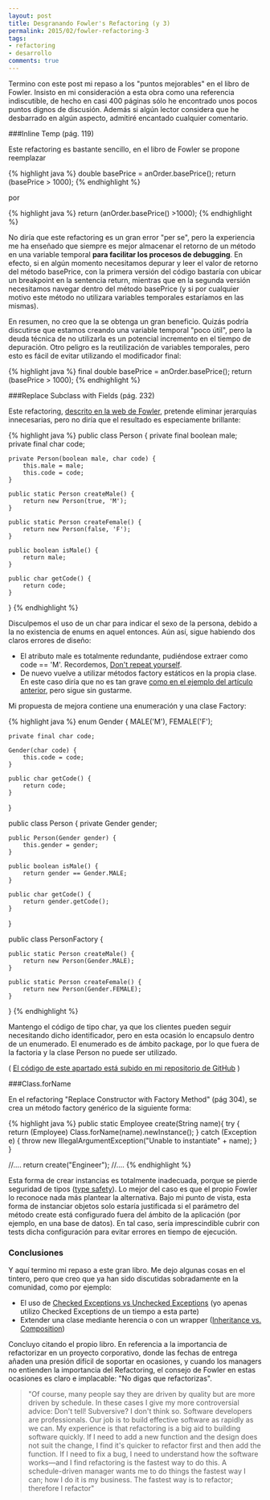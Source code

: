 ```yaml
---
layout: post
title: Desgranando Fowler's Refactoring (y 3)
permalink: 2015/02/fowler-refactoring-3
tags:
- refactoring
- desarrollo
comments: true
---
```


Termino con este post mi repaso a los "puntos mejorables" en el libro de Fowler. Insisto en mi consideración a esta obra como una referencia indiscutible, de hecho en casi 400 páginas sólo he encontrado unos pocos puntos dignos de discusión. Además si algún lector considera que he desbarrado en algún aspecto, admitiré encantado cualquier comentario.

<!--break-->

###Inline Temp (pág. 119)

Este refactoring es bastante sencillo, en el libro de Fowler se propone reemplazar

{% highlight java %}
double basePrice = anOrder.basePrice();
return (basePrice > 1000);
{% endhighlight %}

por

{% highlight java %}
return (anOrder.basePrice() >1000);
{% endhighlight %}

No diría que este refactoring es un gran error "per se", pero la experiencia me ha enseñado que siempre es mejor almacenar el retorno de un método en una variable temporal **para facilitar los procesos de debugging**. En efecto, si en algún momento necesitamos depurar y leer el valor de retorno del método basePrice, con la primera versión del código bastaría con ubicar un breakpoint en la sentencia return, mientras que en la segunda versión necesitamos navegar dentro del método basePrice (y si por cualquier motivo este método no utilizara variables temporales estaríamos en las mismas).

En resumen, no creo que la se obtenga un gran beneficio. Quizás podría discutirse que estamos creando una variable temporal "poco útil", pero la deuda técnica de no utilizarla es un potencial incremento en el tiempo de depuración. Otro peligro es la reutilización de variables temporales, pero esto es fácil de evitar utilizando el modificador final:

{% highlight java %}
final double basePrice = anOrder.basePrice();
return (basePrice > 1000);
{% endhighlight %}

###Replace Subclass with Fields (pág. 232)

Este refactoring, [descrito en la web de Fowler](http://refactoring.com/catalog/replaceSubclassWithFields.html), pretende eliminar jerarquías innecesarias, pero no diría que el resultado es especiamente brillante:

{% highlight java %}
public class Person {
    private final boolean male;
    private final char code;

    private Person(boolean male, char code) {
        this.male = male;
        this.code = code;
    }

    public static Person createMale() {
        return new Person(true, 'M');
    }

    public static Person createFemale() {
        return new Person(false, 'F');
    }

    public boolean isMale() {
        return male;
    }

    public char getCode() {
        return code;
    }
}
{% endhighlight %}

Disculpemos el uso de un char para indicar el sexo de la persona, debido a la no existencia de enums en aquel entonces. Aún así, sigue habiendo dos claros errores de diseño:

* El atributo male es totalmente redundante, pudiéndose extraer como code == 'M'. Recordemos, [Don't repeat yourself](http://en.wikipedia.org/wiki/Don%27t_repeat_yourself).
* De nuevo vuelve a utilizar métodos factory estáticos en la propia clase. En este caso diría que no es tan grave [como en el ejemplo del artículo anterior](/2015/02/fowler-refactoring-2), pero sigue sin gustarme.

Mi propuesta de mejora contiene una enumeración y una clase Factory:

{% highlight java %}
enum Gender {
    MALE('M'),
    FEMALE('F');

    private final char code;

    Gender(char code) {
        this.code = code;
    }

    public char getCode() {
        return code;
    }
}

public class Person {
    private Gender gender;

    public Person(Gender gender) {
        this.gender = gender;
    }

    public boolean isMale() {
        return gender == Gender.MALE;
    }

    public char getCode() {
        return gender.getCode();
    }
}

public class PersonFactory {

    public static Person createMale() {
        return new Person(Gender.MALE);
    }

    public static Person createFemale() {
        return new Person(Gender.FEMALE);
    }
}
{% endhighlight %}

Mantengo el código de tipo char, ya que los clientes pueden seguir necesitando dicho identificador, pero en esta ocasión lo encapsulo dentro de un enumerado. El enumerado es de ámbito package, por lo que fuera de la factoria y la clase Person no puede ser utilizado.

( [El código de este apartado está subido en mi repositorio de GitHub](https://github.com/raulavila/fowlers-refactoring-errors) )

###Class.forName

En el refactoring "Replace Constructor with Factory Method" (pág 304), se crea un método factory genérico de la siguiente forma:

{% highlight java %}
public static Employee create(String name){
    try {
        return (Employee) Class.forName(name).newInstance();
    } catch (Exception e) {
        throw new IllegalArgumentException("Unable to instantiate" + name);
    }
}

//....
   return create("Engineer");
//....
{% endhighlight %}

Esta forma de crear instancias es totalmente inadecuada, porque se pierde seguridad de tipos ([type safety](http://en.wikipedia.org/wiki/Type_safety)). Lo mejor del caso es que el propio Fowler lo reconoce nada más plantear la alternativa. Bajo mi punto de vista, esta forma de instanciar objetos solo estaría justificada si el parámetro del método create está configurado fuera del ámbito de la aplicación (por ejemplo, en una base de datos). En tal caso, sería imprescindible cubrir con tests dicha configuración para evitar errores en tiempo de ejecución.



### Conclusiones

Y aquí termino mi repaso a este gran libro. Me dejo algunas cosas en el tintero, pero que creo que ya han sido discutidas sobradamente en la comunidad, como por ejemplo:

* El uso de [Checked Exceptions vs Unchecked Exceptions](http://stackoverflow.com/questions/6115896/java-checked-vs-unchecked-exception-explanation) (yo apenas utilizo Checked Exceptions de un tiempo a esta parte)
* Extender una clase mediante herencia o con un wrapper ([Inheritance vs. Composition](http://stackoverflow.com/questions/2150273/java-extend-or-wrap-a-class-to-add-extra-functionality))

 Concluyo citando el propio libro. En referencia a la importancia de refactorizar en un proyecto corporativo, donde las fechas de entrega añaden una presión difícil de soportar en ocasiones, y cuando los managers no entienden la importancia del Refactoring, el consejo de Fowler en estas ocasiones es claro e implacable: "No digas que refactorizas".

 >"Of course, many people say they are driven by quality but are more driven by schedule. In these cases I give my more controversial advice: Don't tell! Subversive? I don't think so. Software developers are professionals. Our job is to build effective software as rapidly as we can. My experience is that refactoring is a big aid to building software quickly. If I need to add a new function and the design does not suit the change, I find it's quicker to refactor first and then add the function. If I need to fix a bug, I need to understand how the software works—and I find refactoring is the fastest way to do this. A schedule-driven manager wants me to do things the fastest way I can; how I do it is my business. The fastest way is to refactor; therefore I refactor"
